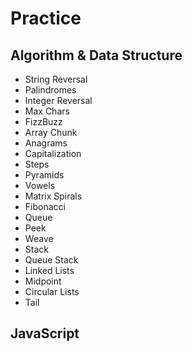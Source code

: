 # Practice

## Algorithm & Data Structure

- String Reversal
- Palindromes
- Integer Reversal
- Max Chars
- FizzBuzz
- Array Chunk
- Anagrams
- Capitalization
- Steps
- Pyramids
- Vowels
- Matrix Spirals
- Fibonacci
- Queue
- Peek
- Weave
- Stack
- Queue Stack
- Linked Lists
- Midpoint
- Circular Lists
- Tail

## JavaScript
